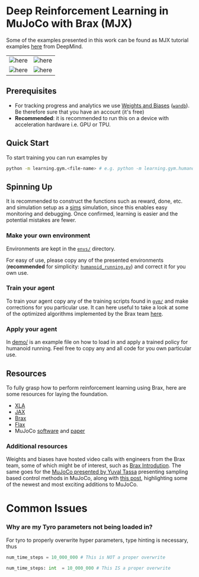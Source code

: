 # Deep Reinforcement Learning in MuJoCo with Brax (MJX)

Some of the examples presented in this work can be found as MJX tutorial examples
[here](https://colab.research.google.com/github/google-deepmind/mujoco/blob/main/mjx/tutorial.ipynb#scrollTo=jDJLcI0Bv5lD) from DeepMind.

<center>

|   |   |
|---|---|
| ![here](docs/humanoid_running.gif)  | ![here](docs/panda_bring_to_target.gif)  |
| ![here](docs/barkour.gif)  | ![here](docs/barkour_continued.gif)  |

</center>

## Prerequisites

- For tracking progress and analytics we use [Weights and Biases](https://wandb.ai/site/) ([`wandb`](https://pypi.org/project/wandb/)). Be therefore sure that you have an account (it's free)
 - **Recommended**: it is recommended to run this on a device with acceleration hardware i.e. GPU or TPU.

## Quick Start

To start training you can run examples by
```bash
python -m learning.gym.<file-name> # e.g. python -m learning.gym.humanoid_running
```


## Spinning Up

It is recommended to construct the functions such as reward, done, etc. and simulation setup as a [sims](/sims/) simulation, since this enables easy monitoring and debugging. Once confirmed, learning is easier and the potential mistakes are fewer.

### Make your own environment 

Environments are kept in the [`envs/`](/learning/envs/) directory.

For easy of use, please copy any of the presented environments (**recommended** for simplicity: [`humanoid_running.py`](/learning/envs/humanoid_running.py)) and correct it for you own use.


### Train your agent

To train your agent copy any of the training scripts found in [`gym/`](./gym/) and make corrections for you particular use. It can here useful to take a look at some of the optimized algorithms implemented by the Brax team [here](https://github.com/google/brax/tree/main/brax/training/agents). 

### Apply your agent

In [demo/](/learning/demo/) is an example file on how to load in and apply a trained policy for humanoid running. Feel free to copy any and all code for you own particular use.

## Resources

To fully grasp how to perform reinforcement learning using Brax, here are some resources for laying the foundation.

 - [XLA](https://research.google/pubs/xla-compiling-machine-learning-for-peak-performance/)
 - [JAX](https://cs.stanford.edu/~rfrostig/pubs/jax-mlsys2018.pdf)
 - [Brax](https://arxiv.org/pdf/2106.13281)
 - [Flax](https://flax.readthedocs.io/en/latest/)
 - MuJoCo [software](https://mujoco.readthedocs.io/en/stable/overview.html) and [paper](https://homes.cs.washington.edu/~todorov/papers/TodorovIROS12.pdf)

### Additional resources

Weights and biases have hosted video calls with engineers from the Brax team, some of which might be of interest, such as [Brax Introdution](https://www.youtube.com/watch?v=5HRi5ALE8MQ&t=460s). The same goes for the [MuJoCo presented by Yuval Tassa](https://www.youtube.com/watch?v=2xVN-qY78P4&t=818s) presenting sampling based control methods in MuJoCo, along with [this post](https://github.com/google-deepmind/mujoco/discussions/1101), highlighting some of the newest and most exciting additions to MuJoCo.


# Common Issues

### Why are my Tyro parameters not being loaded in?
For tyro to properly overwrite hyper parameters, type hinting is necessary, thus
```python
num_time_steps = 10_000_000 # This is NOT a proper overwrite
```
```python
num_time_steps: int  = 10_000_000 # This IS a proper overwrite
```
